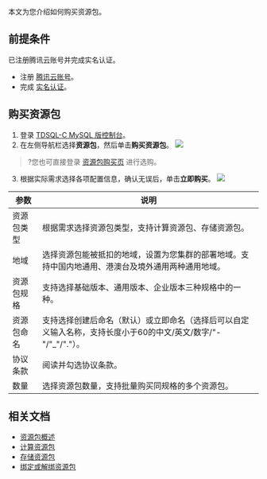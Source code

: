 ﻿本文为您介绍如何购买资源包。
## 前提条件
已注册腾讯云账号并完成实名认证。
- 注册 [腾讯云账号](https://cloud.tencent.com/document/product/1003/79164)。
- 完成 [实名认证](https://cloud.tencent.com/document/product/1003/79165)。

## 购买资源包
1. 登录 [TDSQL-C MySQL 版控制台](https://console.cloud.tencent.com/cynosdb/mysql)。
2. 在左侧导航栏选择**资源包**，然后单击**购买资源包**。
![](https://qcloudimg.tencent-cloud.cn/raw/17a2f2bd17c14edf7ddf7e646f39dd7c.png)
>?您也可直接登录 [资源包购买页](https://buy.cloud.tencent.com/cynosdb?lang=zh&version=11031ac5cea75f92dc7fad13) 进行选购。
>
3. 根据实际需求选择各项配置信息，确认无误后，单击**立即购买**。
![](https://qcloudimg.tencent-cloud.cn/raw/f86deb55667ea8a97ef47a190bcbf40b.png)

|参数|说明|
| ---- | ---- |
|资源包类型|根据需求选择资源包类型，支持计算资源包、存储资源包。|
|地域|选择资源包能被抵扣的地域，设置为您集群的部署地域。支持中国内地通用、港澳台及境外通用两种通用地域。|
|资源包规格|支持选择基础版本、通用版本、企业版本三种规格中的一种。 |
|资源包命名| 支持选择创建后命名（默认）或立即命名（选择后可以自定义输入名称，支持长度小于60的中文/英文/数字/"-"/"_"/"."）。 |
|协议条款|阅读并勾选协议条款。|
|数量|选择资源包数量，支持批量购买同规格的多个资源包。|

## 相关文档
- [资源包概述](https://cloud.tencent.com/document/product/1003/92588)
- [计算资源包](https://cloud.tencent.com/document/product/1003/92589)
- [存储资源包](https://cloud.tencent.com/document/product/1003/92590)
- [绑定或解绑资源包](https://cloud.tencent.com/document/product/1003/92592)
